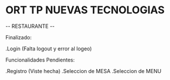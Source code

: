 # ORT TP NUEVAS TECNOLOGIAS

-- RESTAURANTE --

Finalizado:
 
.Login (Falta logout y error al logeo)

Funcionalidades Pendientes:

.Registro (Viste hecha)
.Seleccion de MESA
.Seleccion de MENU
